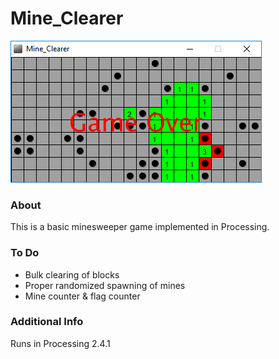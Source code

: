 # Mine_Clearer

![screenshot](https://github.com/jsheradin/Mine_Clearer/blob/master/GameOver.PNG)

### About
This is a basic minesweeper game implemented in Processing.

### To Do
- Bulk clearing of blocks
- Proper randomized spawning of mines
- Mine counter & flag counter

### Additional Info
Runs in Processing 2.4.1
